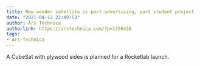 ```yaml
---
title: New wooden satellite is part advertising, part student project
date: "2021-04-12 22:49:53"
author: Ars Technica
authorlink: https://arstechnica.com/?p=1756436
tags:
- Ars-Technica
---
```

A CubeSat with plywood sides is planned for a Rocketlab launch.